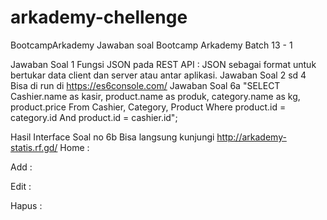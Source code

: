 # arkademy-chellenge
BootcampArkademy
Jawaban soal Bootcamp Arkademy Batch 13 - 1

Jawaban Soal 1
Fungsi JSON pada REST API : JSON sebagai format untuk bertukar data client dan server atau antar aplikasi.
Jawaban Soal 2 sd 4
Bisa di run di https://es6console.com/
Jawaban Soal 6a
"SELECT Cashier.name as kasir, product.name as produk, category.name as kg, product.price 
From Cashier, Category, Product
Where product.id = category.id
And product.id = cashier.id";

Hasil Interface Soal no 6b
Bisa langsung kunjungi http://arkademy-statis.rf.gd/
Home :












Add :

Edit :

Hapus :


